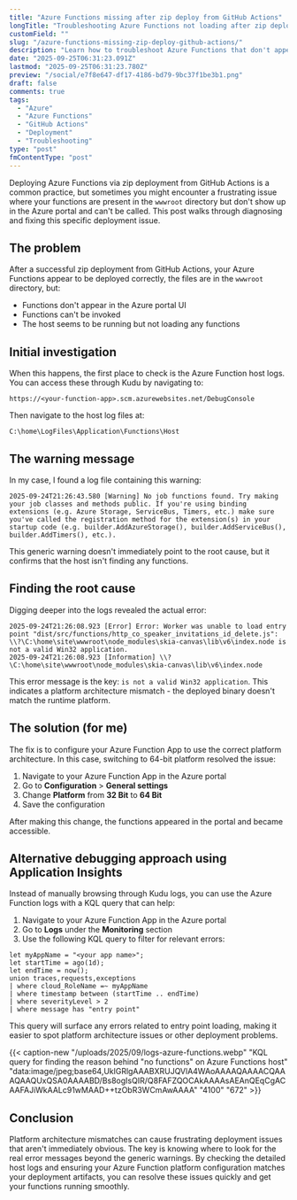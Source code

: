 ```yaml
---
title: "Azure Functions missing after zip deploy from GitHub Actions"
longTitle: "Troubleshooting Azure Functions not loading after zip deploy from GitHub Actions"
customField: ""
slug: "/azure-functions-missing-zip-deploy-github-actions/"
description: "Learn how to troubleshoot Azure Functions that don't appear after zip deployment from GitHub Actions, including platform architecture configuration fixes."
date: "2025-09-25T06:31:23.091Z"
lastmod: "2025-09-25T06:31:23.780Z"
preview: "/social/e7f8e647-df17-4186-bd79-9bc37f1be3b1.png"
draft: false
comments: true
tags:
  - "Azure"
  - "Azure Functions"
  - "GitHub Actions"
  - "Deployment"
  - "Troubleshooting"
type: "post"
fmContentType: "post"
---
```


Deploying Azure Functions via zip deployment from GitHub Actions is a common practice, but sometimes you might encounter a frustrating issue where your functions are present in the `wwwroot` directory but don't show up in the Azure portal and can't be called. This post walks through diagnosing and fixing this specific deployment issue.

## The problem

After a successful zip deployment from GitHub Actions, your Azure Functions appear to be deployed correctly, the files are in the `wwwroot` directory, but:

- Functions don't appear in the Azure portal UI
- Functions can't be invoked
- The host seems to be running but not loading any functions

## Initial investigation

When this happens, the first place to check is the Azure Function host logs. You can access these through Kudu by navigating to:

```
https://<your-function-app>.scm.azurewebsites.net/DebugConsole
```

Then navigate to the host log files at:

```
C:\home\LogFiles\Application\Functions\Host
```

## The warning message

In my case, I found a log file containing this warning:

```
2025-09-24T21:26:43.580 [Warning] No job functions found. Try making your job classes and methods public. If you're using binding extensions (e.g. Azure Storage, ServiceBus, Timers, etc.) make sure you've called the registration method for the extension(s) in your startup code (e.g. builder.AddAzureStorage(), builder.AddServiceBus(), builder.AddTimers(), etc.).
```

This generic warning doesn't immediately point to the root cause, but it confirms that the host isn't finding any functions.

## Finding the root cause

Digging deeper into the logs revealed the actual error:

```
2025-09-24T21:26:08.923 [Error] Error: Worker was unable to load entry point "dist/src/functions/http_co_speaker_invitations_id_delete.js": \\?\C:\home\site\wwwroot\node_modules\skia-canvas\lib\v6\index.node is not a valid Win32 application.
2025-09-24T21:26:08.923 [Information] \\?\C:\home\site\wwwroot\node_modules\skia-canvas\lib\v6\index.node
```

This error message is the key: `is not a valid Win32 application`. This indicates a platform architecture mismatch - the deployed binary doesn't match the runtime platform.

## The solution (for me)

The fix is to configure your Azure Function App to use the correct platform architecture. In this case, switching to 64-bit platform resolved the issue:

1. Navigate to your Azure Function App in the Azure portal
2. Go to **Configuration** > **General settings**
3. Change **Platform** from **32 Bit** to **64 Bit**
4. Save the configuration

After making this change, the functions appeared in the portal and became accessible.

## Alternative debugging approach using Application Insights

Instead of manually browsing through Kudu logs, you can use the Azure Function logs with a KQL query that can help:

1. Navigate to your Azure Function App in the Azure portal
2. Go to **Logs** under the **Monitoring** section
3. Use the following KQL query to filter for relevant errors:

```kusto
let myAppName = "<your app name>";
let startTime = ago(1d);
let endTime = now();
union traces,requests,exceptions
| where cloud_RoleName =~ myAppName
| where timestamp between (startTime .. endTime)
| where severityLevel > 2
| where message has "entry point"
```

This query will surface any errors related to entry point loading, making it easier to spot platform architecture issues or other deployment problems.

{{< caption-new "/uploads/2025/09/logs-azure-functions.webp" "KQL query for finding the reason behind &quot;no functions&quot; on Azure Functions host"  "data:image/jpeg;base64,UklGRlgAAABXRUJQVlA4WAoAAAAQAAAACQAAAQAAQUxQSA0AAAABD/Bs8ogIsQIR/Q8FAFZQOCAkAAAAsAEAnQEqCgACAAFAJiWkAALc91wMAAD++tzObR3WCmAwAAAA" "4100" "672" >}}

## Conclusion

Platform architecture mismatches can cause frustrating deployment issues that aren't immediately obvious. The key is knowing where to look for the real error messages beyond the generic warnings. By checking the detailed host logs and ensuring your Azure Function platform configuration matches your deployment artifacts, you can resolve these issues quickly and get your functions running smoothly.